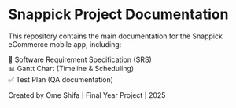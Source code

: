 # Snappick Project Documentation

This repository contains the main documentation for the Snappick eCommerce mobile app, including:

📄 Software Requirement Specification (SRS)  
📊 Gantt Chart (Timeline & Scheduling)  
✅ Test Plan (QA documentation)  

Created by Ome Shifa | Final Year Project | 2025
